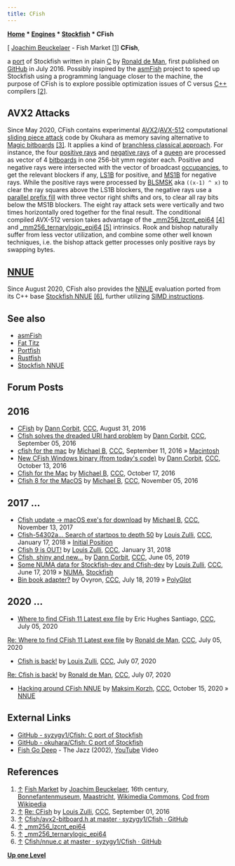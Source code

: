 ```yaml
---
title: CFish
---
```

**[Home](Home "Home") * [Engines](Engines "Engines") * [Stockfish](Stockfish "Stockfish") * CFish**

\[ [Joachim Beuckelaer](Category:Joachim_Beuckelaer "Category:Joachim Beuckelaer") - Fish Market <a id="cite-note-1" href="#cite-ref-1">[1]</a>
**CFish**,

a [port](Stockfish#ports "Stockfish") of Stockfish written in plain [C](C "C") by [Ronald de Man](Ronald_de_Man "Ronald de Man"), first published on [GitHub](https://en.wikipedia.org/wiki/GitHub) in July 2016. Possibly inspired by the [asmFish](AsmFish "AsmFish") project to speed up Stockfish using a programming language closer to the machine, the purpose of CFish is to explore possible optimization issues of C versus [C++](Cpp "Cpp") compilers <a id="cite-note-2" href="#cite-ref-2">[2]</a>.

## AVX2 Attacks

Since May 2020, CFish contains experimental [AVX2](AVX2 "AVX2")/[AVX-512](AVX-512 "AVX-512") computational [sliding piece attack](Sliding_Piece_Attacks "Sliding Piece Attacks") code by Okuhara
as memory saving alternative to [Magic bitboards](Magic_Bitboards "Magic Bitboards") <a id="cite-note-3" href="#cite-ref-3">[3]</a>. It applies a kind of [branchless classical approach](Classical_Approach#Branchless "Classical Approach").
For instance, the four [positive rays](Classical_Approach#Positive_Rays "Classical Approach") and [negative rays](Classical_Approach#Negative_Rays "Classical Approach") of a [queen](Queen "Queen")
are processed as vector of 4 [bitboards](Bitboards "Bitboards") in one 256-bit ymm register each. Positive and negative rays were intersected with the vector of broadcast [occupancies](Occupancy "Occupancy"),
to get the relevant blockers if any, [LS1B](General_Setwise_Operations#TheLeastSignificantOneBitLS1B "General Setwise Operations") for positive, and [MS1B](General_Setwise_Operations#TheMostSignificantOneBitMS1B "General Setwise Operations") for negative rays.
While the positive rays were processed by [BLSMSK](BMI1#BLSMSK "BMI1") aka `((x-1) ^ x)` to clear the ray squares above the LS1B blockers,
the negative rays use a [parallel prefix fill](Parallel_Prefix_Algorithms#Fill_Stuff "Parallel Prefix Algorithms") with three vector right shifts and ors, to clear all ray bits below the MS1B blockers.
The eight ray attack sets were vertically and two times horizontally ored together for the final result.
The conditional compiled AVX-512 version takes advantage of the [\_mm256_lzcnt_epi64](AVX-512#VPLZCNT "AVX-512") <a id="cite-note-4" href="#cite-ref-4">[4]</a> and [\_mm256_ternarylogic_epi64](AVX-512#VPTERNLOG "AVX-512") <a id="cite-note-5" href="#cite-ref-5">[5]</a> intrinsics.
Rook and bishop naturally suffer from less vector utilization, and combine some other well known techniques, i.e. the bishop attack getter processes only positive rays by swapping bytes.

## [NNUE](NNUE "NNUE")

Since August 2020, CFish also provides the [NNUE](NNUE "NNUE") evaluation ported from its C++ base [Stockfish NNUE](Stockfish_NNUE "Stockfish NNUE") <a id="cite-note-6" href="#cite-ref-6">[6]</a>,
further utilizing [SIMD instructions](SIMD_and_SWAR_Techniques "SIMD and SWAR Techniques").

## See also

- [asmFish](AsmFish "AsmFish")
- [Fat Titz](Fat_Titz "Fat Titz")
- [Portfish](Portfish "Portfish")
- [Rustfish](Rustfish "Rustfish")
- [Stockfish NNUE](Stockfish_NNUE "Stockfish NNUE")

## Forum Posts

## 2016

- [CFish](http://www.talkchess.com/forum/viewtopic.php?t=61280) by [Dann Corbit](Dann_Corbit "Dann Corbit"), [CCC](CCC "CCC"), August 31, 2016
- [Cfish solves the dreaded URI hard problem](http://www.talkchess.com/forum/viewtopic.php?t=61346) by [Dann Corbit](Dann_Corbit "Dann Corbit"), [CCC](CCC "CCC"), September 05, 2016
- [cfish for the mac](http://www.talkchess.com/forum/viewtopic.php?t=61394) by [Michael B](Michael_Byrne "Michael Byrne"), [CCC](CCC "CCC"), September 11, 2016 » [Macintosh](Macintosh "Macintosh")
- [New CFish Windows binary (from today's code)](http://www.talkchess.com/forum/viewtopic.php?t=61694) by [Dann Corbit](Dann_Corbit "Dann Corbit"), [CCC](CCC "CCC"), October 13, 2016
- [Cfish for the Mac](http://www.talkchess.com/forum/viewtopic.php?t=61743) by [Michael B](Michael_Byrne "Michael Byrne"), [CCC](CCC "CCC"), October 17, 2016
- [Cfish 8 for the MacOS](http://www.talkchess.com/forum/viewtopic.php?t=61975) by [Michael B](Michael_Byrne "Michael Byrne"), [CCC](CCC "CCC"), November 05, 2016

## 2017 ...

- [Cfish update -> macOS exe's for download](http://www.talkchess.com/forum/viewtopic.php?t=65710) by [Michael B](Michael_Byrne "Michael Byrne"), [CCC](CCC "CCC"), November 13, 2017
- [Cfish-54302a... Search of startpos to depth 50](http://www.talkchess.com/forum/viewtopic.php?t=66347) by [Louis Zulli](Louis_Zulli "Louis Zulli"), [CCC](CCC "CCC"), January 17, 2018 » [Initial Position](Initial_Position "Initial Position")
- [Cfish 9 is OUT!](http://www.talkchess.com/forum/viewtopic.php?t=66462) by [Louis Zulli](Louis_Zulli "Louis Zulli"), [CCC](CCC "CCC"), January 31, 2018
- [Cfish, shiny and new...](http://www.talkchess.com/forum3/viewtopic.php?f=2&t=70932) by [Dann Corbit](Dann_Corbit "Dann Corbit"), [CCC](CCC "CCC"), June 05, 2019
- [Some NUMA data for Stockfish-dev and Cfish-dev](http://www.talkchess.com/forum3/viewtopic.php?f=7&t=71027) by [Louis Zulli](Louis_Zulli "Louis Zulli"), [CCC](CCC "CCC"), June 17, 2019 » [NUMA](NUMA "NUMA"), [Stockfish](Stockfish "Stockfish")
- [Bin book adapter?](http://www.talkchess.com/forum3/viewtopic.php?f=2&t=71311) by Ovyron, [CCC](CCC "CCC"), July 18, 2019 » [PolyGlot](PolyGlot "PolyGlot")

## 2020 ...

- [Where to find CFish 11 Latest exe file](http://www.talkchess.com/forum3/viewtopic.php?f=2&t=74369) by Eric Hughes Santiago, [CCC](CCC "CCC"), July 05, 2020

[Re: Where to find CFish 11 Latest exe file](http://www.talkchess.com/forum3/viewtopic.php?f=2&t=74369&start=6) by [Ronald de Man](Ronald_de_Man "Ronald de Man"), [CCC](CCC "CCC"), July 05, 2020

- [Cfish is back!](http://www.talkchess.com/forum3/viewtopic.php?f=2&t=74402) by [Louis Zulli](Louis_Zulli "Louis Zulli"), [CCC](CCC "CCC"), July 07, 2020

[Re: Cfish is back!](http://www.talkchess.com/forum3/viewtopic.php?f=2&t=74402&start=10) by [Ronald de Man](Ronald_de_Man "Ronald de Man"), [CCC](CCC "CCC"), July 07, 2020

- [Hacking around CFish NNUE](http://www.talkchess.com/forum3/viewtopic.php?f=7&t=75400) by [Maksim Korzh](Maksim_Korzh "Maksim Korzh"), [CCC](CCC "CCC"), October 15, 2020 » [NNUE](NNUE "NNUE")

## External Links

- [GitHub - syzygy1/Cfish: C port of Stockfish](https://github.com/syzygy1/Cfish)
- [GitHub - okuhara/Cfish: C port of Stockfish](https://github.com/okuhara/Cfish)
- [Fish Go Deep](Category:Fish_Go_Deep "Category:Fish Go Deep") - The Jazz (2002), [YouTube](https://en.wikipedia.org/wiki/YouTube) Video

## References

1. <a id="cite-ref-1" href="#cite-note-1">↑</a> [Fish Market](https://commons.wikimedia.org/wiki/File:Joachim_Beuckelaer_-_Vismarkt..JPG) by [Joachim Beuckelaer](Category:Joachim_Beuckelaer "Category:Joachim Beuckelaer"), 16th century, [Bonnefantenmuseum](https://en.wikipedia.org/wiki/Bonnefantenmuseum), [Maastricht](https://en.wikipedia.org/wiki/Maastricht), [Wikimedia Commons](https://en.wikipedia.org/wiki/Wikimedia_Commons), [Cod from Wikipedia](https://en.wikipedia.org/wiki/Cod)
1. <a id="cite-ref-2" href="#cite-note-2">↑</a> [Re: CFish](http://www.talkchess.com/forum/viewtopic.php?t=61280&start=9) by [Louis Zulli](Louis_Zulli "Louis Zulli"), [CCC](CCC "CCC"), September 01, 2016
1. <a id="cite-ref-3" href="#cite-note-3">↑</a> [Cfish/avx2-bitboard.h at master · syzygy1/Cfish · GitHub](https://github.com/syzygy1/Cfish/blob/master/src/avx2-bitboard.h)
1. <a id="cite-ref-4" href="#cite-note-4">↑</a> [\_mm256_lzcnt_epi64](https://software.intel.com/sites/landingpage/IntrinsicsGuide/#text=_mm256_lzcnt_epi64&expand=5560,5471,3497)
1. <a id="cite-ref-5" href="#cite-note-5">↑</a> [\_mm256_ternarylogic_epi64](https://software.intel.com/sites/landingpage/IntrinsicsGuide/#text=_mm256_ternarylogic_epi64&expand=5560,5471,3497,5873)
1. <a id="cite-ref-6" href="#cite-note-6">↑</a> [Cfish/nnue.c at master · syzygy1/Cfish · GitHub](https://github.com/syzygy1/Cfish/blob/master/src/nnue.c)

**[Up one Level](Stockfish "Stockfish")**

